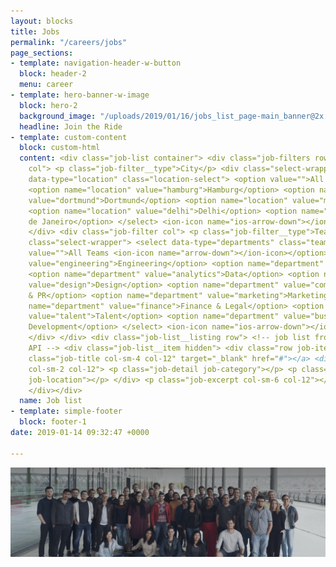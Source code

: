 ```yaml
---
layout: blocks
title: Jobs
permalink: "/careers/jobs"
page_sections:
- template: navigation-header-w-button
  block: header-2
  menu: career
- template: hero-banner-w-image
  block: hero-2
  background_image: "/uploads/2019/01/16/jobs_list_page-main_banner@2x.jpg"
  headline: Join the Ride
- template: custom-content
  block: custom-html
  content: <div class="job-list container"> <div class="job-filters row"> <div class="job-filter
    col"> <p class="job-filter__type">City</p> <div class="select-wrapper"> <select
    data-type="location" class="location-select"> <option value="">All Locations</option>
    <option name="location" value="hamburg">Hamburg</option> <option name="location"
    value="dortmund">Dortmund</option> <option name="location" value="manila">Manila</option>
    <option name="location" value="delhi">Delhi</option> <option name="location" value="rio">Rio
    de Janeiro</option> </select> <ion-icon name="ios-arrow-down"></ion-icon> </div>
    </div> <div class="job-filter col"> <p class="job-filter__type">Team</p> <div
    class="select-wrapper"> <select data-type="departments" class="team-select"> <option
    value="">All Teams <ion-icon name="arrow-down"></ion-icon></option> <option name="department"
    value="engineering">Engineering</option> <option name="department" value="product">Product</option>
    <option name="department" value="analytics">Data</option> <option name="department"
    value="design">Design</option> <option name="department" value="communications">Communications
    & PR</option> <option name="department" value="marketing">Marketing</option> <option
    name="department" value="finance">Finance & Legal</option> <option name="department"
    value="talent">Talent</option> <option name="department" value="business">Business
    Development</option> </select> <ion-icon name="ios-arrow-down"></ion-icon> </div>
    </div> </div> <div class="job-list__listing row"> <!-- job list from Greenhouse
    API --> <div class="job-list__item hidden"> <div class="row job-item-row"> <a
    class="job-title col-sm-4 col-12" target="_blank" href="#"></a> <div class="job-details
    col-sm-2 col-12"> <p class="job-detail job-category"></p> <p class="job-detail
    job-location"></p> </div> <p class="job-excerpt col-sm-6 col-12"></p> </div> </div>
    </div></div>
  name: Job list
- template: simple-footer
  block: footer-1
date: 2019-01-14 09:32:47 +0000

---
```

<img src="/uploads/2019/01/14/banner-jobs@2x.jpg">

